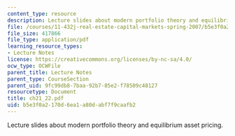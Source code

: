 ```yaml
---
content_type: resource
description: Lecture slides about modern portfolio theory and equilibrium asset pricing.
file: /courses/11-432j-real-estate-capital-markets-spring-2007/b5e3f0a2170d6ea1a80dabf7f9caafb2_ch21_22.pdf
file_size: 417866
file_type: application/pdf
learning_resource_types:
- Lecture Notes
license: https://creativecommons.org/licenses/by-nc-sa/4.0/
ocw_type: OCWFile
parent_title: Lecture Notes
parent_type: CourseSection
parent_uid: 9fc99db8-7baa-92b7-85e2-f78509c48127
resourcetype: Document
title: ch21_22.pdf
uid: b5e3f0a2-170d-6ea1-a80d-abf7f9caafb2
---
```

Lecture slides about modern portfolio theory and equilibrium asset pricing.